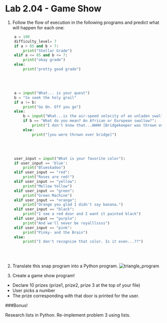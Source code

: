# Lab 2.04 - Game Show

1) Follow the flow of execution in the following programs and predict what will happen for each one:

```python
    a = 100
    difficulty_level= 7
    if a > 85 and b > 7:
        print("Stellar Grade")
    elif a <= 85 and b <= 7: 
        print("okay grade")
    else: 
        print("pretty good grade") 
```

<br><br>
    
```python
    a = input("What... is your quest") 
    b = "to seek the holy grail"
    if a != b: 
        print("Go On. Off you go") 
    else: 
        b = input("What...is the air-speed velocity of an unladen swallow?")
        if b == "What do you mean? An African or European swallow?": 
            print("I don't know that...AHHH [Bridgekeeper was thrown over bridge]")
        else: 
            print("[you were thrown over bridge]")
```
<br><br>
    
  
```python
    user_input = input("What is your favorite color"): 
    if user_input == 'blue': 
        print("Blueskadoo")
    elif user_input == "red": 
        print("Roses are red!")
    elif user_input == "yellow": 
        print("Mellow Yellow")
    elif user_input == "green": 
        print("Green Machine")
    elif user_input == "orange": 
        print("Orange you glad I didn't say banana.") 
    elif user_input == "black": 
        print("I see a red door and I want it painted black")
    elif user_input == "purple": 
        print("And we'll never be royalllssss")
    elif user_input == "pink": 
        print("Pinky- and the Brain")
    else: 
        print("I don't recognize that color. Is it even...??") 
```
   
 <br><br>
    

2) Translate this snap program into a Python program. 
![triangle_program](triangle_program.png)

3) Create a game show program! 
    
* Declare 10 prizes (prize1, prize2, prize 3 at the top of your file)
* User picks a number
* The prize corresponding with that door is printed for the user. 


###Bonus! 

Research lists in Python. Re-implement problem 3 using lists. 
